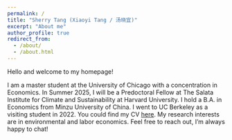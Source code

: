 ```yaml
---
permalink: /
title: "Sherry Tang (Xiaoyi Tang / 汤晓宜)"
excerpt: "About me"
author_profile: true
redirect_from: 
  - /about/
  - /about.html
---
```


Hello and welcome to my homepage!

I am a master student at the University of Chicago with a concentration in Economics. In Summer 2025, I will be a Predoctoral Fellow at The Salata Institute for Climate and Sustainability at Harvard University. I hold a B.A. in Economics from Minzu University of China. I went to UC Berkeley as a visiting student in 2022. You could find my CV [here](/files/CV.pdf). My research interests are in environmental and labor economics. Feel free to reach out, I’m always happy to chat!


